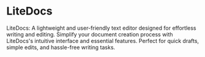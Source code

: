 # LiteDocs
 LiteDocs: A lightweight and user-friendly text editor designed for effortless writing and editing. Simplify your document creation process with LiteDocs's intuitive interface and essential features. Perfect for quick drafts, simple edits, and hassle-free writing tasks.
